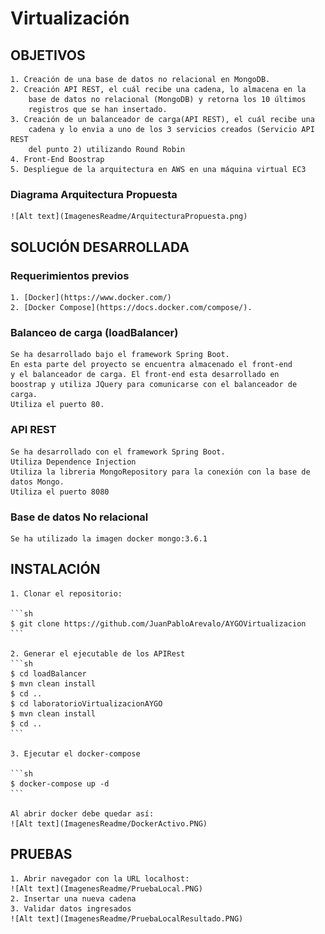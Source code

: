 # Virtualización

## OBJETIVOS
	1. Creación de una base de datos no relacional en MongoDB.
	2. Creación API REST, el cuál recibe una cadena, lo almacena en la 
		base de datos no relacional (MongoDB) y retorna los 10 últimos 
		registros que se han insertado.
	3. Creación de un balanceador de carga(API REST), el cuál recibe una 
		cadena y lo envia a uno de los 3 servicios creados (Servicio API REST 
		del punto 2) utilizando Round Robin
	4. Front-End Boostrap
	5. Despliegue de la arquitectura en AWS en una máquina virtual EC3
	
### Diagrama Arquitectura Propuesta
	![Alt text](ImagenesReadme/ArquitecturaPropuesta.png)
	
## SOLUCIÓN DESARROLLADA

### Requerimientos previos
	1. [Docker](https://www.docker.com/)
	2. [Docker Compose](https://docs.docker.com/compose/).
	
### Balanceo de carga (loadBalancer)
	Se ha desarrollado bajo el framework Spring Boot. 
	En esta parte del proyecto se encuentra almacenado el front-end 
	y el balanceador de carga. El front-end esta desarrollado en 
	boostrap y utiliza JQuery para comunicarse con el balanceador de carga.
	Utiliza el puerto 80.
	
### API REST
	Se ha desarrollado con el framework Spring Boot.
	Utiliza Dependence Injection
	Utiliza la libreria MongoRepository para la conexión con la base de datos Mongo.
	Utiliza el puerto 8080

### Base de datos No relacional	
	Se ha utilizado la imagen docker mongo:3.6.1

## INSTALACIÓN
	
	1. Clonar el repositorio:
	
	```sh
	$ git clone https://github.com/JuanPabloArevalo/AYGOVirtualizacion
	```
	
	2. Generar el ejecutable de los APIRest
	```sh
	$ cd loadBalancer
	$ mvn clean install
	$ cd ..
	$ cd laboratorioVirtualizacionAYGO
	$ mvn clean install
	$ cd ..
	```
	
	3. Ejecutar el docker-compose

	```sh
	$ docker-compose up -d 
	```
	
	Al abrir docker debe quedar así:
	![Alt text](ImagenesReadme/DockerActivo.PNG)
	

## PRUEBAS
	1. Abrir navegador con la URL localhost:
	![Alt text](ImagenesReadme/PruebaLocal.PNG)
	2. Insertar una nueva cadena
	3. Validar datos ingresados
	![Alt text](ImagenesReadme/PruebaLocalResultado.PNG)
	

